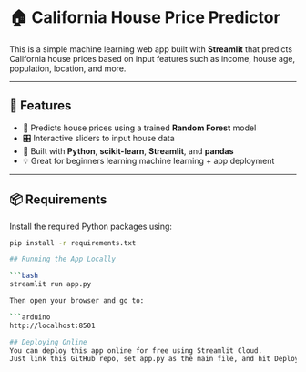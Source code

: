 ﻿# 🏠 California House Price Predictor

This is a simple machine learning web app built with **Streamlit** that predicts California house prices based on input features such as income, house age, population, location, and more.

---

## 🚀 Features

- 🔢 Predicts house prices using a trained **Random Forest** model  
- 🎛️ Interactive sliders to input house data  
- 🐍 Built with **Python**, **scikit-learn**, **Streamlit**, and **pandas**  
- 💡 Great for beginners learning machine learning + app deployment

---

## 📦 Requirements

Install the required Python packages using:

```bash
pip install -r requirements.txt

## Running the App Locally

```bash
streamlit run app.py

Then open your browser and go to:

```arduino
http://localhost:8501

## Deploying Online
You can deploy this app online for free using Streamlit Cloud.
Just link this GitHub repo, set app.py as the main file, and hit Deploy. 🎉